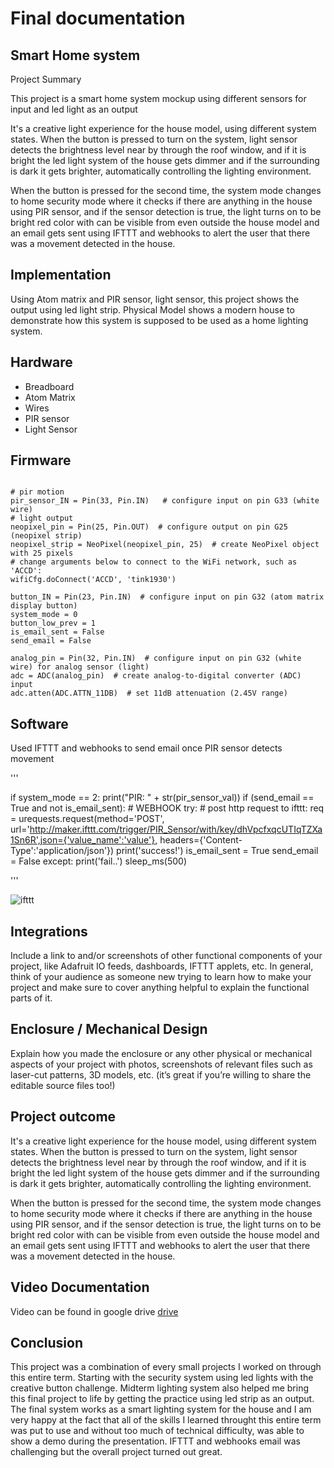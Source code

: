 # Final documentation
## Smart Home system


Project Summary

This project is a smart home system mockup using different sensors for input and led light as an output

It's a creative light experience for the house model, using different system states. When the button is pressed to turn on the system, light sensor detects the brightness level near by through the roof window, and if it is bright the led light system of the house gets dimmer and if the surrounding is dark it gets brighter, automatically controlling the lighting environment.

When the button is pressed for the second time, the system mode changes to home security mode where it checks if there are anything in the house using PIR sensor, and if the sensor detection is true, the light turns on to be bright red color with can be visible from even outside the house model and an email gets sent using IFTTT and webhooks to alert the user that there was a movement detected in the house.

## Implementation

Using Atom matrix and PIR sensor, light sensor, this project shows the output using led light strip. Physical Model shows a modern house to demonstrate how this system is supposed to be used as a home lighting system.


## Hardware

* Breadboard
* Atom Matrix
* Wires
* PIR sensor
* Light Sensor


## Firmware


```

# pir motion
pir_sensor_IN = Pin(33, Pin.IN)   # configure input on pin G33 (white wire)
# light output
neopixel_pin = Pin(25, Pin.OUT)  # configure output on pin G25 (neopixel strip)
neopixel_strip = NeoPixel(neopixel_pin, 25)  # create NeoPixel object with 25 pixels
# change arguments below to connect to the WiFi network, such as 'ACCD':
wifiCfg.doConnect('ACCD', 'tink1930')  

button_IN = Pin(23, Pin.IN)  # configure input on pin G32 (atom matrix display button)
system_mode = 0
button_low_prev = 1
is_email_sent = False
send_email = False

analog_pin = Pin(32, Pin.IN)  # configure input on pin G32 (white wire) for analog sensor (light)
adc = ADC(analog_pin)  # create analog-to-digital converter (ADC) input
adc.atten(ADC.ATTN_11DB)  # set 11dB attenuation (2.45V range)

```

## Software

Used IFTTT and webhooks to send email once PIR sensor detects movement

'''

if system_mode == 2:
        print("PIR: " + str(pir_sensor_val))
        if (send_email == True and not is_email_sent):
            # WEBHOOK
            try:
            # post http request to ifttt:
                req = urequests.request(method='POST', url='http://maker.ifttt.com/trigger/PIR_Sensor/with/key/dhVpcfxqcUTIqTZXa1Sn6R',json={'value_name':'value'}, headers={'Content-Type':'application/json'})
                print('success!')
                is_email_sent = True
                send_email = False
            except:
                print('fail..')
            sleep_ms(500)
            
'''


![ifttt](https://github.com/robinkeum/SP23_AIP_Keum/blob/main/Image/ifttt.jpg "screenshot")

## Integrations

Include a link to and/or screenshots of other functional components of your project, like Adafruit IO feeds, dashboards, IFTTT applets, etc. In general, think of your audience as someone new trying to learn how to make your project and make sure to cover anything helpful to explain the functional parts of it.

## Enclosure / Mechanical Design

Explain how you made the enclosure or any other physical or mechanical aspects of your project with photos, screenshots of relevant files such as laser-cut patterns, 3D models, etc. (it’s great if you’re willing to share the editable source files too!)

## Project outcome

It's a creative light experience for the house model, using different system states. When the button is pressed to turn on the system, light sensor detects the brightness level near by through the roof window, and if it is bright the led light system of the house gets dimmer and if the surrounding is dark it gets brighter, automatically controlling the lighting environment.

When the button is pressed for the second time, the system mode changes to home security mode where it checks if there are anything in the house using PIR sensor, and if the sensor detection is true, the light turns on to be bright red color with can be visible from even outside the house model and an email gets sent using IFTTT and webhooks to alert the user that there was a movement detected in the house.

## Video Documentation
 Video can be found in google drive 
 [drive](https://drive.google.com/drive/folders/1dVsFapkpwBK-gSAbKA4YA6HCj-IvOEPN?usp=sharing)
 
## Conclusion

This project was a combination of every small projects I worked on through this entire term. Starting with the security system using led lights with the creative button challenge. Midterm lighting system also helped me bring this final project to life by getting the practice using led strip as an output. The final system works as a smart lighting system for the house and I am very happy at the fact that all of the skills I learned throught this entire term was put to use and without too much of technical difficulty, was able to show a demo during the presentation. IFTTT and webhooks email was challenging but the overall project turned out great.
